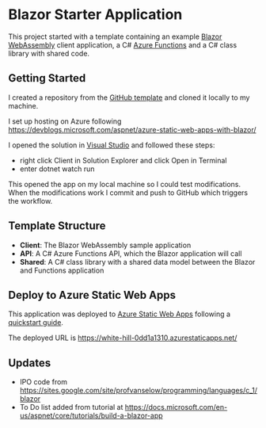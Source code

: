 # Blazor Starter Application

This project started with a template containing an example [Blazor WebAssembly](https://docs.microsoft.com/aspnet/core/blazor/?view=aspnetcore-3.1#blazor-webassembly) client application, a C# [Azure Functions](https://docs.microsoft.com/azure/azure-functions/functions-overview) and a C# class library with shared code.

## Getting Started

I created a repository from the [GitHub template](https://docs.github.com/en/enterprise/2.22/user/github/creating-cloning-and-archiving-repositories/creating-a-repository-from-a-template) and cloned it locally to my machine.

I set up hosting on Azure following https://devblogs.microsoft.com/aspnet/azure-static-web-apps-with-blazor/

I opened the solution in [Visual Studio](https://visualstudio.microsoft.com/vs/preview/vs2022/) and followed these steps:

- right click Client in Solution Explorer and click Open in Terminal
- enter dotnet watch run 

This opened the app on my local machine so I could test modifications. 
When the modifications work I commit and push to GitHub which triggers the workflow. 

## Template Structure

- **Client**: The Blazor WebAssembly sample application
- **API**: A C# Azure Functions API, which the Blazor application will call
- **Shared**: A C# class library with a shared data model between the Blazor and Functions application

## Deploy to Azure Static Web Apps

This application was deployed to [Azure Static Web Apps](https://docs.microsoft.com/azure/static-web-apps) following a [quickstart guide](https://aka.ms/blazor-swa/quickstart).

The deployed URL is https://white-hill-0dd1a1310.azurestaticapps.net/

## Updates

- IPO code from https://sites.google.com/site/profvanselow/programming/languages/c_1/blazor
- To Do list added from tutorial at https://docs.microsoft.com/en-us/aspnet/core/tutorials/build-a-blazor-app

